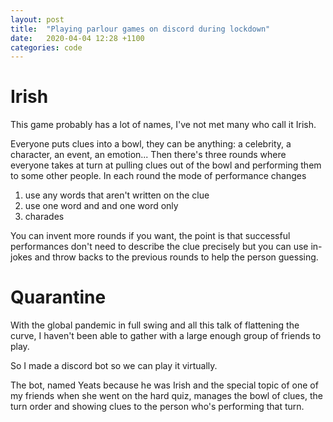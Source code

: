 ```yaml
---
layout: post
title:  "Playing parlour games on discord during lockdown"
date:   2020-04-04 12:28 +1100
categories: code
---
```


# Irish
This game probably has a lot of names, I've not met many who call it Irish.

Everyone puts clues into a bowl, they can be anything: a celebrity, a character, an event, an emotion...
Then there's three rounds where everyone takes at turn at pulling clues out of the bowl and performing them to some other people.
In each round the mode of performance changes
 1) use any words that aren't written on the clue
 2) use one word and and one word only
 3) charades

You can invent more rounds if you want, the point is that successful performances don't need to 
describe the clue precisely but you can use in-jokes and throw backs to the previous rounds to help the person guessing.

# Quarantine
With the global pandemic in full swing and all this talk of flattening the curve, I haven't been able
to gather with a large enough group of friends to play.

So I made a discord bot so we can play it virtually.

The bot, named Yeats because he was Irish and the special topic of one of my friends when she went on the hard quiz,
manages the bowl of clues, the turn order and showing clues to the person who's performing that turn.
